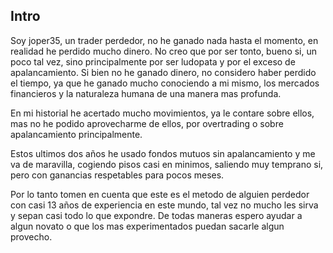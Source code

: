## Intro

Soy joper35, un trader perdedor, no he ganado nada hasta el momento, en realidad he perdido mucho dinero.
No creo que por ser tonto, bueno si, un poco tal vez, sino principalmente por ser ludopata y por el exceso de apalancamiento.
Si bien no he ganado dinero, no considero haber perdido el tiempo, ya que he ganado mucho conociendo a mi mismo, los mercados financieros y la naturaleza humana de una manera mas profunda.

En mi historial he acertado mucho movimientos, ya le contare sobre ellos, mas no he podido aprovecharme de ellos, por overtrading o sobre apalancamiento principalmente.

Estos ultimos dos años he usado fondos mutuos sin apalancamiento y me va de maravilla, cogiendo pisos casi en minimos, saliendo muy temprano si, pero con ganancias respetables para pocos meses.

Por lo tanto tomen en cuenta que este es el metodo de alguien perdedor con casi 13 años de experiencia en este mundo, tal vez no mucho les sirva y sepan casi todo lo que expondre. De todas maneras espero ayudar a algun novato o que los mas experimentados puedan sacarle algun provecho.


